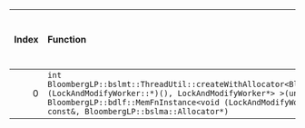 |   Index | Function                                                                                                                                                                                                                                                                                            |   Difference in number of lines |   Function size difference in bytes | Disassembly                                                |   Number of lines in `assume` build |   Number of bytes in `assume` build |   Number of lines in `none` build |   Number of bytes in `none` build |
|--------:|:----------------------------------------------------------------------------------------------------------------------------------------------------------------------------------------------------------------------------------------------------------------------------------------------------|--------------------------------:|------------------------------------:|:-----------------------------------------------------------|------------------------------------:|------------------------------------:|----------------------------------:|----------------------------------:|
|       0 | `int BloombergLP::bslmt::ThreadUtil::createWithAllocator<BloombergLP::bdlf::MemFnInstance<void (LockAndModifyWorker::*)(), LockAndModifyWorker*> >(unsigned long*, BloombergLP::bdlf::MemFnInstance<void (LockAndModifyWorker::*)(), LockAndModifyWorker*> const&, BloombergLP::bslma::Allocator*)` |                              -6 |                                 -16 | [Assumed](0.assume.s), [Ignored](0.none.s), [Diff](0.diff) |                                 384 |                             4371616 |                               400 |                           4371616 |
